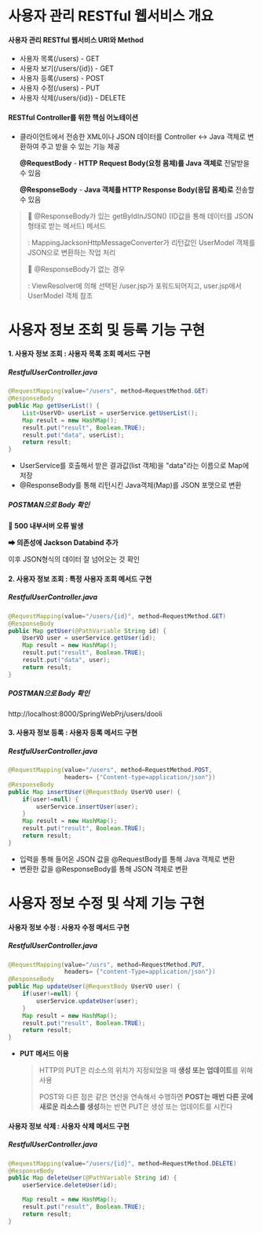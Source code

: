 # 사용자 관리 RESTful 웹서비스 개요

#### 사용자 관리 RESTful 웹서비스 URI와 Method

* 사용자 목록(/users) - GET
* 사용자 보기(/users/{id}) - GET
* 사용자 등록(/users) - POST
* 사용자 수정(/users) - PUT
* 사용자 삭제(/users/{id}) - DELETE



#### RESTful Controller를 위한 핵심 어노테이션

* 클라이언트에서 전송한 XML이나 JSON 데이터를 Controller <-> Java 객체로 변환하여 주고 받을 수 있는 기능 제공

  **@RequestBody** - **HTTP Request Body(요청 몸체)를 Java 객체로** 전달받을 수 있음

  **@ResponseBody** - **Java 객체를 HTTP Response Body(응답 몸체)로** 전송할 수 있음

  

> 🚨 @ResponseBody가 있는 getByIdInJSON() (ID값을 통해 데이터를 JSON형태로 받는 메서드) 메서드
>
> : MappingJacksonHttpMessageConverter가 리턴값인 UserModel 객체를 JSON으로 변환하는 작업 처리
>
> 
>
> 🚨 @ResponseBody가 없는 경우
>
> : ViewResolver에 의해 선택된 /user.jsp가 포워드되어지고, user.jsp에서 UserModel 객체 참조





# 사용자 정보 조회 및 등록 기능 구현

#### 1. 사용자 정보 조회 : 사용자 목록 조회 메서드 구현

##### RestfulUserController.java

```java
@RequestMapping(value="/users", method=RequestMethod.GET)
@ResponseBody
public Map getUserList() {
    List<UserVO> userList = userService.getUserList();
    Map result = new HashMap();
    result.put("result", Boolean.TRUE);
    result.put("data", userList);
    return result;
}
```

* UserService를 호출해서 받은 결과값(list 객체)을 "data"라는 이름으로 Map에 저장
* @ResponseBody를 통해 리턴시킨 Java객체(Map)를 JSON 포맷으로 변환



##### POSTMAN으로 Body 확인

**🚨 500 내부서버 오류 발생**

**➡ 의존성에 Jackson Databind 추가**

이후 JSON형식의 데이터 잘 넘어오는 것 확인



#### 2. 사용자 정보 조회 : 특정 사용자 조회 메서드 구현

##### RestfulUserController.java

```java
@RequestMapping(value="/users/{id}", method=RequestMethod.GET)
@ResponseBody
public Map getUser(@PathVariable String id) {
    UserVO user = userService.getUser(id);
    Map result = new HashMap();
    result.put("result", Boolean.TRUE);
    result.put("data", user);
    return result;
}
```



##### POSTMAN으로 Body 확인

http://localhost:8000/SpringWebPrj/users/dooli



#### 3. 사용자 정보 등록 : 사용자 등록 메서드 구현

##### RestfulUserController.java

```java
@RequestMapping(value="/users", method=RequestMethod.POST,
                headers= {"Content-type=application/json"})
@ResponseBody
public Map insertUser(@RequestBody UserVO user) {
    if(user!=null) {
        userService.insertUser(user);
    }
    Map result = new HashMap();
    result.put("result", Boolean.TRUE);
    return result;
}
```

* 입력을 통해 들어온 JSON 값을 @RequestBody를 통해 Java 객체로 변환
* 변환한 값을 @ResponseBody를 통해 JSON 객체로 변환





# 사용자 정보 수정 및 삭제 기능 구현

#### 사용자 정보 수정 : 사용자 수정 메서드 구현

##### RestfulUserController.java

```java
@RequestMapping(value="/usrs", method=RequestMethod.PUT, 
                headers= {"content-Type=application/json"})
@ResponseBody
public Map updateUser(@RequestBody UserVO user) {
    if(user!=null) {
        userService.updateUser(user);
    }
    Map result = new HashMap();
    result.put("result", Boolean.TRUE);
    return result;
}
```

* **PUT 메서드 이용**

  > HTTP의 PUT은 리소스의 위치가 지정되었을 때 **생성 또는 업데이트**를 위해 사용
  >
  > POST와 다른 점은 같은 연산을 연속해서 수행하면 **POST는 매번 다른 곳에 새로운 리소스를 생성**하는 반면 PUT은 생성 또는 업데이트를 시킨다



#### 사용자 정보 삭제 : 사용자 삭제 메서드 구현

##### RestfulUserController.java

```java
@RequestMapping(value="/users/{id}", method=RequestMethod.DELETE)
@ResponseBody
public Map deleteUser(@PathVariable String id) {
    userService.deleteUser(id);

    Map result = new HashMap();
    result.put("result", Boolean.TRUE);
    return result;
}
```

